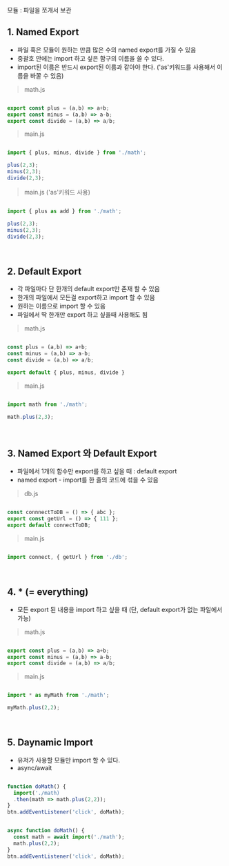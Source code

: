 모듈 : 파일을 쪼개서 보관


## 1. Named Export
- 파일 혹은 모듈이 원하는 만큼 많은 수의 named export를 가질 수 있음 
- 중괄호 안에는 import 하고 싶은 함구의 이름을 쓸 수 있다.
- import된 이름은 반드시 export된 이름과 같아야 한다. ('as'키워드를 사용해서 이름을 바꿀 수 있음)

> math.js
```javascript

export const plus = (a,b) => a+b;
export const minus = (a,b) => a-b;
export const divide = (a,b) => a/b;

```
> main.js 
```javascript

import { plus, minus, divide } from './math';

plus(2,3);
minus(2,3);
divide(2,3);

```

> main.js ('as'키워드 사용)
```javascript

import { plus as add } from './math';

plus(2,3);
minus(2,3);
divide(2,3);

```

<br>

## 2. Default Export
- 각 파일마다 단 한개의 default export만 존재 할 수 있음 
- 한개의 파일에서 모든걸 export하고 import 할 수 있음
- 원하는 이름으로 import 할 수 있음
- 파일에서 딱 한개만 export 하고 싶을때 사용해도 됨

> math.js 
```javascript

const plus = (a,b) => a+b;
const minus = (a,b) => a-b;
const divide = (a,b) => a/b;

export default { plus, minus, divide }

```

> main.js 
```javascript

import math from './math';

math.plus(2,3);

```

<br>

## 3. Named Export 와 Default Export
- 파일에서 1개의 함수만 export를 하고 싶을 때 : default export
- named export - import를 한 줄의 코드에 섞을 수 있음

> db.js
```javascript

const connnectToDB = () => { abc };
export const getUrl = () => { 111 };
export default connectToDB;

```

> main.js
``` javascript

import connect, { getUrl } from './db';

```

<br>

## 4. * (= everything)
- 모든 export 된 내용을 import 하고 싶을 때 (단, default export가 없는 파일에서 가능)

> math.js
``` javascript

export const plus = (a,b) => a+b;
export const minus = (a,b) => a-b;
export const divide = (a,b) => a/b; 

```

> main.js
```javascript

import * as myMath from './math';

myMath.plus(2,2);

```

<br>

## 5. Daynamic Import
- 유저가 사용할 모듈만 import 할 수 있다.
- async/await

```javascript

function doMath() {
  import('./math)
  .then(math => math.plus(2,2));
}
btn.addEventListener('click', doMath);

```

```javascript

async function doMath() {
  const math = await import('./math');
  math.plus(2,2);
}
btn.addEventListener('click', doMath);

```

